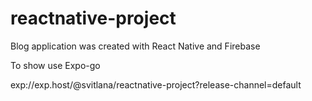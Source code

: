# reactnative-project

Blog application was created with React Native and Firebase

To show use Expo-go

exp://exp.host/@svitlana/reactnative-project?release-channel=default